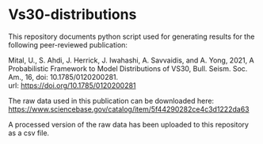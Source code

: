 # Vs30-distributions

This repository documents python script used for generating results for the following peer-reviewed publication:

Mital, U., S. Ahdi, J. Herrick, J. Iwahashi, A. Savvaidis, and A. Yong, 2021, A Probabilistic Framework to Model Distributions of VS30, Bull. Seism. Soc. Am., 16, doi: 10.1785/0120200281.
<br>
url: https://doi.org/10.1785/0120200281

The raw data used in this publication can be downloaded here: https://www.sciencebase.gov/catalog/item/5f44290282ce4c3d1222da63

A processed version of the raw data has been uploaded to this repository as a csv file.


